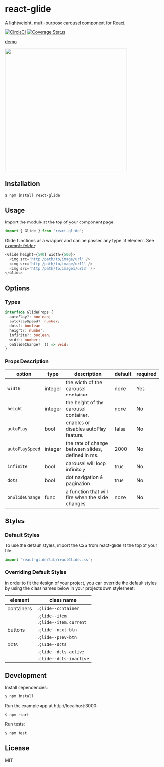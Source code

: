 # react-glide

A lightweight, multi-purpose carousel component for React.

[![CircleCI](https://circleci.com/gh/andrewangelle/react-glide.svg?style=shield)](https://circleci.com/gh/andrewangelle/react-glide) [![Coverage Status](https://coveralls.io/repos/github/andrewangelle/react-glide/badge.svg?branch=master)](https://coveralls.io/github/andrewangelle/react-glide?branch=master)

[demo](https://codesandbox.io/s/r7166733lm)

<img src="glide.png" width="400px" />

## Installation

```sh
$ npm install react-glide
```

## Usage

Import the module at the top of your component page:

```javascript
import { Glide } from 'react-glide';
```

Glide functions as a wrapper and can be passed any type of element. See [example folder](https://github.com/andrewangelle/react-glide/tree/master/example):

```javascript
<Glide height={500} width={500}>
  <img src='http:/path/to/image/url' />
  <img src='http:/path/to/image/url2' />
  <img src='http:/path/to/image1/url3' />
</Glide>
```

## Options

### Types
```typescript
interface GlideProps {
  autoPlay?: boolean;
  autoPlaySpeed?: number;
  dots?: boolean;
  height?: number;
  infinite?: boolean;
  width: number;
  onSlideChange?: () => void;
}
```

### Props Description
| option      | type      | description                           | default | required  |
|------------ |-----------|---------------------------------------|---------|-----------|
|`width`      |integer    | the width of the carousel container. |  none  |   Yes  |
|`height`      |integer    | the height of the carousel container. |  none  |   No  |
|`autoPlay`   |bool       | enables or disables autoPlay feature.| false    | No    |
|`autoPlaySpeed` |integer    | the rate of change between slides, defined in ms.|  2000  | No    |
|`infinite` |bool    | carousel will loop infinitely  |  true  | No    |
|`dots` |bool    | dot navigation & pagination   | true   |  No   |
|`onSlideChange` |func    | a function that will fire when the slide changes  | none   |  No   |


## Styles

### Default Styles

To use the default styles, import the CSS from react-glide at the top of your file:

```javascript
import 'react-glide/lib/reactGlide.css';
```

### Overriding Default Styles

in order to fit the design of your project, you can override the default styles by using the class names below in your projects own stylesheet:

| element     | class name |
|------------ |-----------|
|  containers  | `.glide--container` |
|           |   `.glide--item`|
|           | `.glide--item.current` |
|  buttons  | `.glide--next-btn` |
|           |  `.glide--prev-btn`|
|  dots     |  `.glide--dots`  |
|     |  `.glide--dots-active`  |
|     |  `.glide--dots-inactive`  |


## Development

Install dependencies:

```sh
$ npm install
```

Run the example app at http://localhost:3000:

```sh
$ npm start
```

Run tests:

```sh
$ npm test
```

## License
MIT

